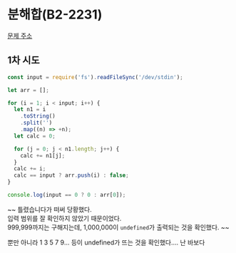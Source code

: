 # 분해합(B2-2231)

[문제 주소](https://www.acmicpc.net/problem/2231)

## 1차 시도

```js
const input = require('fs').readFileSync('/dev/stdin');

let arr = [];

for (i = 1; i < input; i++) {
  let n1 = i
    .toString()
    .split('')
    .map((n) => +n);
  let calc = 0;

  for (j = 0; j < n1.length; j++) {
    calc += n1[j];
  }
  calc += i;
  calc == input ? arr.push(i) : false;
}

console.log(input == 0 ? 0 : arr[0]);
```

~~ 틀렸습니다가 떠써 당황했다.  
입력 범위를 잘 확인하지 않았기 때문이었다.  
999,999까지는 구해지는데, 1,000,000이 `undefined`가 출력되는 것을 확인했다. ~~

뿐만 아니라 1 3 5 7 9... 등이 undefined가 뜨는 것을 확인했다....
난 바보다
